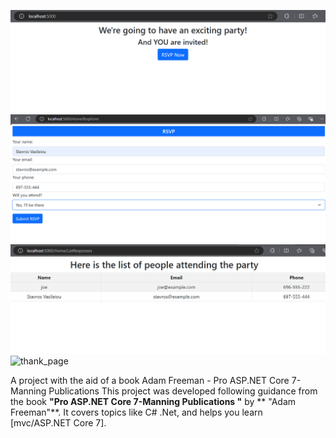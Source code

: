 
![honme page](https://github.com/stavrosVas/Asp.Net-Core-Chapters/blob/master/Invitation/Image/Home.png?raw=true)
![form page](https://github.com/stavrosVas/Asp.Net-Core-Chapters/blob/master/Invitation/Image/Form.png?raw=true)
![list_page](https://github.com/stavrosVas/Asp.Net-Core-Chapters/blob/master/Invitation/Image/List.png?raw=true)
![thank_page](https://github.com/user-attachments/assets/bf83d176-73d4-42a8-9d6c-9e31d4783ec4)

A project with the aid of a book Adam Freeman - Pro ASP.NET Core 7-Manning Publications 
This project was developed following guidance from the book **"Pro ASP.NET Core 7-Manning Publications "** by ** "Adam Freeman"**. It covers topics like C# .Net, and helps you learn [mvc/ASP.NET Core 7]. 
